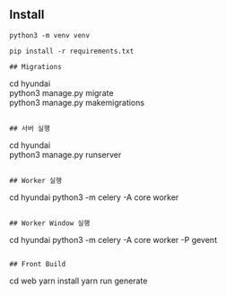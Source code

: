 ## Install

   ```
   python3 -m venv venv
   
   pip install -r requirements.txt    

## Migrations

   ```
   cd hyundai   
   python3 manage.py migrate      
   python3 manage.py makemigrations
   ```

## 서버 실행
   ```
   cd hyundai   
   python3 manage.py runserver   
  
   ```

## Worker 실행
   ```   
   cd hyundai
   python3 -m celery -A core worker  
   ```

## Worker Window 실행
   ``` 
   cd hyundai
   python3 -m celery -A core worker -P gevent   
   ```

## Front Build
   ``` 
   cd web
   yarn install
   yarn run generate   
   ```
